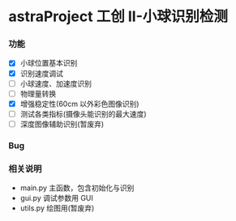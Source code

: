 # astraProject 工创 II-小球识别检测

### 功能

- [x] 小球位置基本识别
- [x] 识别速度调试
- [ ] 小球速度、加速度识别
- [ ] 物理量转换
- [x] 增强稳定性(60cm 以外彩色图像识别)
- [ ] 测试各类指标(摄像头能识别的最大速度)
- [ ] 深度图像辅助识别(暂废弃)

### Bug

### 相关说明

- main.py 主函数，包含初始化与识别
- gui.py 调试参数用 GUI
- utils.py 绘图用(暂废弃)
